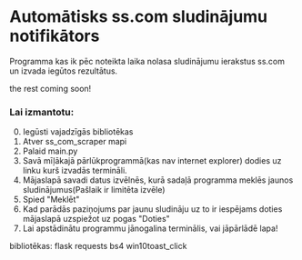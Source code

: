 # Automātisks ss.com sludinājumu notifikātors

Programma kas ik pēc noteikta laika nolasa sludinājumu ierakstus ss.com un izvada iegūtos rezultātus.

the rest coming soon!
 
### Lai izmantotu:
0. Iegūsti vajadzīgās bibliotēkas
1. Atver ss_com_scraper mapi
2. Palaid main.py
3. Savā mīļākajā pārlūkprogrammā(kas nav internet explorer) dodies uz linku kurš izvadās termināli.
4. Mājaslapā savadi datus izvēlnēs, kurā sadaļā programma meklēs jaunos sludinājumus(Pašlaik ir limitēta izvēle)
5. Spied "Meklēt"
6. Kad parādās paziņojums par jaunu sludināju uz to ir iespējams doties mājaslapā uzspiežot uz pogas "Doties"
7. Lai apstādinātu programmu jānogalina terminālis, vai jāpārlādē lapa!


bibliotēkas:
    flask
    requests
    bs4
    win10toast_click


